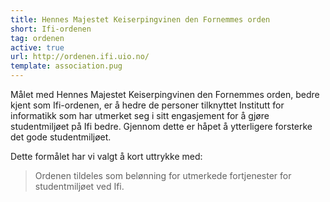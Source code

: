 ```yaml
---
title: Hennes Majestet Keiserpingvinen den Fornemmes orden
short: Ifi-ordenen
tag: ordenen
active: true
url: http://ordenen.ifi.uio.no/
template: association.pug
---
```


Målet med Hennes Majestet Keiserpingvinen den Fornemmes orden, bedre kjent som Ifi-ordenen, er å hedre de personer tilknyttet Institutt for informatikk som har utmerket seg i sitt engasjement for å gjøre studentmiljøet på Ifi bedre. Gjennom dette er håpet å ytterligere forsterke det gode studentmiljøet.

Dette formålet har vi valgt å kort uttrykke med:

> Ordenen tildeles som belønning for utmerkede fortjenester for studentmiljøet ved Ifi.